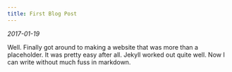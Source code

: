 ```yaml
---
title: First Blog Post
---
```


_2017-01-19_

Well. Finally got around to making a website that was more than a placeholder. 
It was pretty easy after all. Jekyll worked out quite well. Now I can write without much fuss in markdown. 
